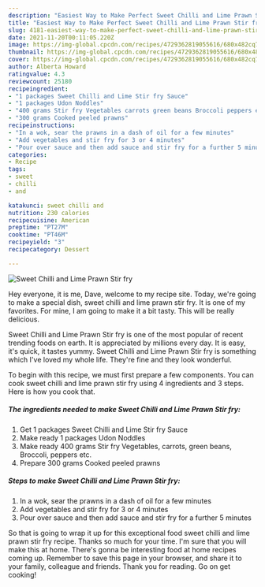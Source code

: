 ```yaml
---
description: "Easiest Way to Make Perfect Sweet Chilli and Lime Prawn Stir fry"
title: "Easiest Way to Make Perfect Sweet Chilli and Lime Prawn Stir fry"
slug: 4181-easiest-way-to-make-perfect-sweet-chilli-and-lime-prawn-stir-fry
date: 2021-11-20T00:11:05.220Z
image: https://img-global.cpcdn.com/recipes/4729362819055616/680x482cq70/sweet-chilli-and-lime-prawn-stir-fry-recipe-main-photo.jpg
thumbnail: https://img-global.cpcdn.com/recipes/4729362819055616/680x482cq70/sweet-chilli-and-lime-prawn-stir-fry-recipe-main-photo.jpg
cover: https://img-global.cpcdn.com/recipes/4729362819055616/680x482cq70/sweet-chilli-and-lime-prawn-stir-fry-recipe-main-photo.jpg
author: Alberta Howard
ratingvalue: 4.3
reviewcount: 25180
recipeingredient:
- "1 packages Sweet Chilli and Lime Stir fry Sauce"
- "1 packages Udon Noddles"
- "400 grams Stir fry Vegetables carrots green beans Broccoli peppers etc"
- "300 grams Cooked peeled prawns"
recipeinstructions:
- "In a wok, sear the prawns in a dash of oil for a few minutes"
- "Add vegetables and stir fry for 3 or 4 minutes"
- "Pour over sauce and then add sauce and stir fry for a further 5 minutes"
categories:
- Recipe
tags:
- sweet
- chilli
- and

katakunci: sweet chilli and 
nutrition: 230 calories
recipecuisine: American
preptime: "PT27M"
cooktime: "PT46M"
recipeyield: "3"
recipecategory: Dessert

---
```



![Sweet Chilli and Lime Prawn Stir fry](https://img-global.cpcdn.com/recipes/4729362819055616/680x482cq70/sweet-chilli-and-lime-prawn-stir-fry-recipe-main-photo.jpg)

Hey everyone, it is me, Dave, welcome to my recipe site. Today, we're going to make a special dish, sweet chilli and lime prawn stir fry. It is one of my favorites. For mine, I am going to make it a bit tasty. This will be really delicious.



Sweet Chilli and Lime Prawn Stir fry is one of the most popular of recent trending foods on earth. It is appreciated by millions every day. It is easy, it's quick, it tastes yummy. Sweet Chilli and Lime Prawn Stir fry is something which I've loved my whole life. They're fine and they look wonderful.


To begin with this recipe, we must first prepare a few components. You can cook sweet chilli and lime prawn stir fry using 4 ingredients and 3 steps. Here is how you cook that.

<!--inarticleads1-->

##### The ingredients needed to make Sweet Chilli and Lime Prawn Stir fry:

1. Get 1 packages Sweet Chilli and Lime Stir fry Sauce
1. Make ready 1 packages Udon Noddles
1. Make ready 400 grams Stir fry Vegetables, carrots, green beans, Broccoli, peppers etc.
1. Prepare 300 grams Cooked peeled prawns




<!--inarticleads2-->

##### Steps to make Sweet Chilli and Lime Prawn Stir fry:

1. In a wok, sear the prawns in a dash of oil for a few minutes
1. Add vegetables and stir fry for 3 or 4 minutes
1. Pour over sauce and then add sauce and stir fry for a further 5 minutes




So that is going to wrap it up for this exceptional food sweet chilli and lime prawn stir fry recipe. Thanks so much for your time. I'm sure that you will make this at home. There's gonna be interesting food at home recipes coming up. Remember to save this page in your browser, and share it to your family, colleague and friends. Thank you for reading. Go on get cooking!
